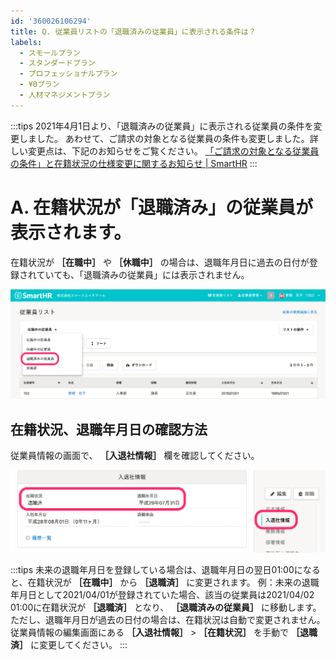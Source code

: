 ```yaml
---
id: '360026106294'
title: Q. 従業員リストの「退職済みの従業員」に表示される条件は？
labels:
  - スモールプラン
  - スタンダードプラン
  - プロフェッショナルプラン
  - ¥0プラン
  - 人材マネジメントプラン
---
```

:::tips
2021年4月1日より、「退職済みの従業員」に表示される従業員の条件を変更しました。
あわせて、ご請求の対象となる従業員の条件も変更しました。詳しい変更点は、下記のお知らせをご覧ください。
[「ご請求の対象となる従業員の条件」と在籍状況の仕様変更に関するお知らせ | SmartHR](https://smarthr.jp/other/22960)
:::

# A. 在籍状況が「退職済み」の従業員が表示されます。

在籍状況が **［在職中］** や **［休職中］** の場合は、退職年月日に過去の日付が登録されていても、「退職済みの従業員」には表示されません。

![](./360002546574_01.png)

## 在籍状況、退職年月日の確認方法

従業員情報の画面で、 **［入退社情報］** 欄を確認してください。

![](./360002546574_02.png)

:::tips
未来の退職年月日を登録している場合は、退職年月日の翌日01:00になると、在籍状況が **［在職中］** から **［退職済］** に変更されます。
例：未来の退職年月日として2021/04/01が登録されていた場合、該当の従業員は2021/04/02 01:00に在籍状況が **［退職済］** となり、 **［退職済みの従業員］** に移動します。
ただし、退職年月日が過去の日付の場合は、在籍状況は自動で変更されません。従業員情報の編集画面にある **［入退社情報］** \> **［在籍状況］** を手動で **［退職済］** に変更してください。
:::
